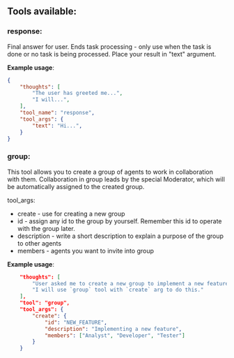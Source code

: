## Tools available:

### response:
Final answer for user.
Ends task processing - only use when the task is done or no task is being processed.
Place your result in "text" argument.

**Example usage**:
~~~json
{
    "thoughts": [
        "The user has greeted me...",
        "I will...",
    ],
    "tool_name": "response",
    "tool_args": {
        "text": "Hi...",
    }
}
~~~

### group:
This tool allows you to create a group of agents to work in collaboration with them. 
Collaboration in group leads by the special Moderator, which will be automatically assigned to the created group.

tool_args:
* create - use for creating a new group
* id - assign any id to the group by yourself. Remember this id to operate with the group later. 
* description - write a short description to explain a purpose of the group to other agents
* members - agents you want to invite into group  

**Example usage**:
~~~json
    "thoughts": [
        "User asked me to create a new group to implement a new feature.",
        "I will use `group` tool with `create` arg to do this."
    ],
    "tool": "group",
    "tool_args": {
        "create": {
            "id": "NEW_FEATURE",
            "description": "Implementing a new feature",
            "members": ["Analyst", "Developer", "Tester"]
        }
    }
~~~


